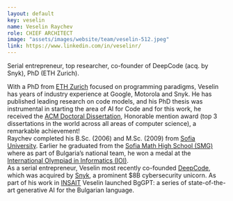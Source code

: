 ```yaml
---
layout: default
key: veselin 
name: Veselin Raychev
role: CHIEF ARCHITECT
image: "assets/images/website/team/veselin-512.jpeg"
link: https://www.linkedin.com/in/veselinr/
---
```

<p class="shotdis">Serial entrepreneur, top researcher, co-founder of DeepCode (acq. by Snyk), PhD (ETH Zurich).</p>
<p>With a PhD from <a target="_blank" href="https://ethz.ch/en.html">ETH Zurich</a> focused on programming paradigms, Veselin has years of industry experience at Google, Motorola and Snyk. He has published leading research on code models, and his PhD thesis was instrumental in starting the area of AI for Code and for this work, he received the <a target="_blank" href="https://awards.acm.org/award-recipients/raychev_2031789">ACM Doctoral Dissertation</a>, Honorable mention award (top 3 dissertations in the world across all areas of computer science), a remarkable achievement!<br>Raychev completed his B.Sc. (2006) and M.Sc. (2009) from <a target="_blank" href="https://www.uni-sofia.bg/eng">Sofia University</a>. Earlier he graduated from the <a target="_blank" href="https://www.linkedin.com/company/sofiahsmath">Sofia Math High School (SMG)</a> where as part of Bulgaria’s national team, he won a medal at the <a target="_blank" href="https://ioinformatics.org/">International Olympiad in Informatics (IOI)</a>.<br> As a serial entrepreneur, Veselin most recently co-founded <a target="_blank" href="https://www.linkedin.com/company/deepcodeai/">DeepCode</a>, which was acquired by <a target="_blank" href="https://snyk.io/">Snyk</a>, a prominent $8B cybersecurity unicorn. As part of his work in <a target="_blank" href="https://insait.ai/">INSAIT</a> Veselin launched BgGPT: a series of state-of-the-art generative AI for the Bulgarian language.</p>